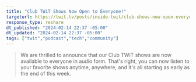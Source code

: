 ```yaml
---
title: "Club TWiT Shows Now Open to Everyone!"
targeturl: https://twit.tv/posts/inside-twit/club-shows-now-open-everyone
response_type: reshare
dt_published: "2024-02-14 22:37 -05:00"
dt_updated: "2024-02-14 22:37 -05:00"
tags: ["twit","podcast","tech","community"]
---
```


> We are thrilled to announce that our Club TWiT shows are now available to everyone in audio form. That's right, you can now listen to your favorite shows anytime, anywhere, and it's all starting as early as the end of this week.
